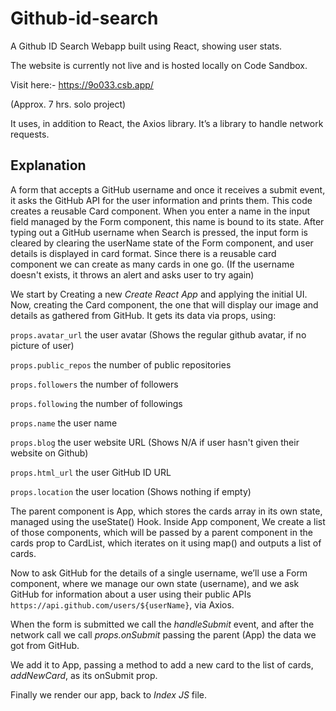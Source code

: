 # Github-id-search
A Github ID Search Webapp built using React, showing user stats.


The website is currently not live and is hosted locally on Code Sandbox.

Visit here:- https://9o033.csb.app/

(Approx. 7 hrs. solo project)

It uses, in addition to React, the Axios library. It’s a library to handle network requests.

## Explanation
 
A form that accepts a GitHub username and once it receives a submit event, it asks the GitHub API for the user information and prints them.
This code creates a reusable Card component. 
When you enter a name in the input field managed by the Form component, this name is bound to its state.
After typing out a GitHub username when Search is pressed, the input form is cleared by clearing the userName state of the Form component, 
and user details is displayed in card format. 
Since there is a reusable card component we can create as many cards in one go.
(If the username doesn't exists, it throws an alert and asks user to try again)

We start by Creating a new *Create React App* and applying the initial UI. Now, creating the Card component, the one that will display our image and details as gathered from GitHub. It gets its data via props, using:

```props.avatar_url``` 
 the user avatar (Shows the regular github avatar, if no picture of user)
 
```props.public_repos``` 
 the number of public repositories
 
```props.followers``` 
the number of followers

```props.following``` 
the number of followings

```props.name``` 
the user name

```props.blog``` 
the user website URL (Shows N/A if user hasn't given their website on Github)

```props.html_url``` 
the user GitHub ID URL

```props.location``` 
the user location (Shows nothing if empty)

The parent component is App, which stores the cards array in its own state, managed using the useState() Hook.
Inside App component, We create a list of those components, which will be passed by a parent component in the cards prop to CardList, 
which iterates on it using map() and outputs a list of cards.

Now to ask GitHub for the details of a single username, we’ll use a Form component, where we manage our own state (username), 
and we ask GitHub for information about a user using their public APIs ```https://api.github.com/users/${userName}```, via Axios.

When the form is submitted we call the *handleSubmit* event, and after the network call we call _props.onSubmit_ passing the parent (App) the data we got from GitHub.

We add it to App, passing a method to add a new card to the list of cards, _addNewCard_, as its onSubmit prop.

Finally we render our app, back to *Index JS* file.
